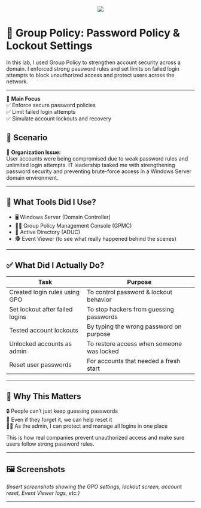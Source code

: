 <p align="center">
<img src="https://github.com/user-attachments/assets/7832956f-f6ca-4ac1-93e3-703b9d3d7e57" 
</p>





# 🔐 Group Policy: Password Policy & Lockout Settings

In this lab, I used Group Policy to strengthen account security across a domain. I enforced strong password rules and set limits on failed login attempts to block unauthorized access and protect users across the network.

---


🎯 **Main Focus**  
✅ Enforce secure password policies  
✅ Limit failed login attempts  
✅ Simulate account lockouts and recovery  

## 🧷 Scenario

📍 **Organization Issue:**  
User accounts were being compromised due to weak password rules and unlimited login attempts. IT leadership tasked me with strengthening password security and preventing brute-force access in a Windows Server domain environment.

---

## 🧰 What Tools Did I Use?
- 🖥️ Windows Server (Domain Controller)
- 🧑‍💻 Group Policy Management Console (GPMC)
- 🔐 Active Directory (ADUC)
- 🕵️ Event Viewer (to see what really happened behind the scenes)

---

## ✅ What Did I Actually Do?

| Task                                | Purpose                                    |
|-------------------------------------|---------------------------------------------|
| Created login rules using GPO       | To control password & lockout behavior      |
| Set lockout after failed logins     | To stop hackers from guessing passwords     |
| Tested account lockouts             | By typing the wrong password on purpose     |
| Unlocked accounts as admin          | To restore access when someone was locked   |
| Reset user passwords                | For accounts that needed a fresh start      |

---

## 🔐 Why This Matters

🔒 People can’t just keep guessing passwords  
🧠 Even if they forget it, we can help reset it  
👨‍💻 As the admin, I can protect and manage all logins in one place  

This is how real companies prevent unauthorized access and make sure users follow strong password rules.

---

## 🖼️ Screenshots  
*(Insert screenshots showing the GPO settings, lockout screen, account reset, Event Viewer logs, etc.)*

---


